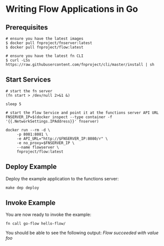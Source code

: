 # Writing Flow Applications in Go

## Prerequisites
```
# ensure you have the latest images
$ docker pull fnproject/fnserver:latest
$ docker pull fnproject/flow:latest

# ensure you have the latest fn CLI
$ curl -LSs https://raw.githubusercontent.com/fnproject/cli/master/install | sh
```

## Start Services
```
# start the fn server
(fn start > /dev/null 2>&1 &)

sleep 5

# start the Flow Service and point it at the functions server API URL
FNSERVER_IP=$(docker inspect --type container -f '{{.NetworkSettings.IPAddress}}' fnserver)

docker run --rm -d \
     -p 8081:8081 \
     -e API_URL="http://$FNSERVER_IP:8080/r" \
     -e no_proxy=$FNSERVER_IP \
     --name flowserver \
     fnproject/flow:latest
```

## Deploy Example

Deploy the example application to the functions server:
```
make dep deploy
```

## Invoke Example

You are now ready to invoke the example:
```
fn call go-flow hello-flow/
```
You should be able to see the following output: _Flow succeeded with value foo_
